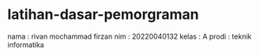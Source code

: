 # latihan-dasar-pemorgraman
nama : rivan mochammad firzan
nim : 20220040132
kelas : A
prodi : teknik informatika
